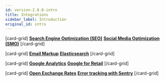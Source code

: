 ```yaml
---
id: version-2.8.0-intro
title: Integrations
sidebar_label: Introduction
original_id: intro
---
```


[card-grid]
[**Search Engine Optimization (SEO)**](/docs/integrations/seo)
[**Social Media Optimization (SMO)**](/docs/integrations/smo)
[/card-grid]

[card-grid]
[**Email Markup**](/docs/integrations/email-markup)
[**Elasticsearch**](/docs/integrations/elasticsearch)
[/card-grid]

[card-grid]
[**Google Analytics**](/docs/integrations/googleanalytics)
[**Google for Retail**](/docs/integrations/googleforretail)
[/card-grid]

[card-grid]
[**Open Exchange Rates**](/docs/integrations/openexchangerates)
[**Error tracking with Sentry**](/docs/integrations/sentry)
[/card-grid]